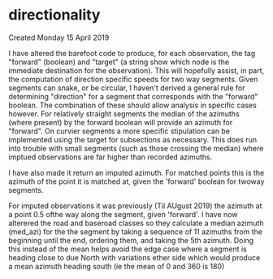# directionality
Created Monday 15 April 2019

I have altered the barefoot code to produce, for each observation, the tag "forward" (boolean) and "target" (a string show which node is the immediate destination for the observation). This will hopefully assist, in part, the computation of direction specific speeds for two way segments. Given segments can snake, or be circular, I haven't derived a general rule for determining "direction" for a segment that corresponds with the "forward" boolean. The combination of these should allow analysis in specific cases however. For relatively straight segments the median of the azimuths (where present) by the forward boolean will provide an azimuth for "forward". On curvier segments a more specific stipulation can be implemented using the target for subsections as necessary. This does run into trouble with small segments (such as those crossing the median) where imptued observations are far higher than recorded azimuths.

I have also made it return an imputed azimuth. For matched points this is the azimuth of the point it is matched at, given the 'forward' boolean for twoway segments. 

For imputed observations it was previously (Til AUgust 2019) the azimuth at a point 0.5 ofthe way along the segment, given 'forward'. I have now alterered the road and baseroad classes so they calculate a median azimuth (med_azi) for the the segment by taking a sequence of 11 azimuths from the beginning until the end, ordering them, and taking the 5th azimuth. Doing this instead of the mean helps avoid the edge case where a segment is heading close to due North with variations ether side which would produce a mean azimuth heading south (ie the mean of 0 and 360 is 180)

